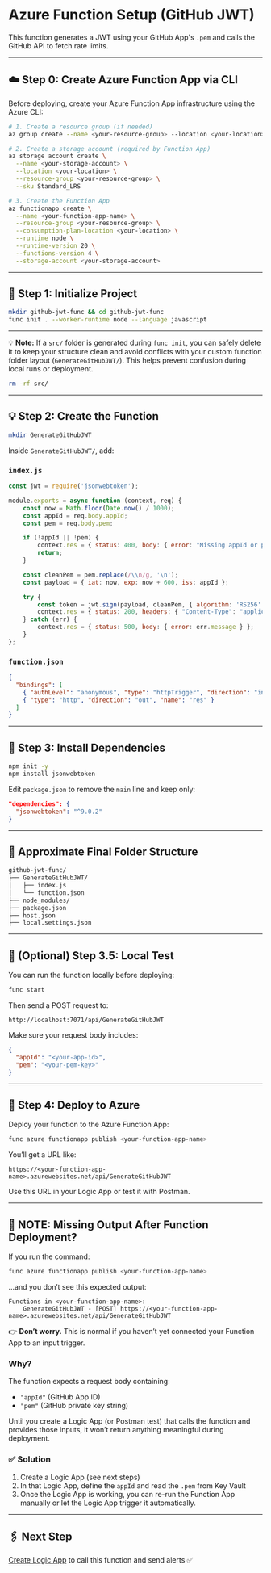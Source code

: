 # Azure Function Setup (GitHub JWT)

This function generates a JWT using your GitHub App's `.pem` and calls the GitHub API to fetch rate limits.

---

## ☁️ Step 0: Create Azure Function App via CLI

Before deploying, create your Azure Function App infrastructure using the Azure CLI:

```bash
# 1. Create a resource group (if needed)
az group create --name <your-resource-group> --location <your-location>

# 2. Create a storage account (required by Function App)
az storage account create \
  --name <your-storage-account> \
  --location <your-location> \
  --resource-group <your-resource-group> \
  --sku Standard_LRS

# 3. Create the Function App
az functionapp create \
  --name <your-function-app-name> \
  --resource-group <your-resource-group> \
  --consumption-plan-location <your-location> \
  --runtime node \
  --runtime-version 20 \
  --functions-version 4 \
  --storage-account <your-storage-account>
````

---

## 🔧 Step 1: Initialize Project

```bash
mkdir github-jwt-func && cd github-jwt-func
func init . --worker-runtime node --language javascript
```

---

💡 **Note:** If a `src/` folder is generated during `func init`, you can safely delete it to keep your structure clean and avoid conflicts with your custom function folder layout (`GenerateGitHubJWT/`).
This helps prevent confusion during local runs or deployment.

```bash
rm -rf src/
```

---

## 💡 Step 2: Create the Function

```bash
mkdir GenerateGitHubJWT
```

Inside `GenerateGitHubJWT/`, add:

### `index.js`

```js
const jwt = require('jsonwebtoken');

module.exports = async function (context, req) {
    const now = Math.floor(Date.now() / 1000);
    const appId = req.body.appId;
    const pem = req.body.pem;

    if (!appId || !pem) {
        context.res = { status: 400, body: { error: "Missing appId or pem" } };
        return;
    }

    const cleanPem = pem.replace(/\\n/g, '\n');
    const payload = { iat: now, exp: now + 600, iss: appId };

    try {
        const token = jwt.sign(payload, cleanPem, { algorithm: 'RS256' });
        context.res = { status: 200, headers: { "Content-Type": "application/json" }, body: { token } };
    } catch (err) {
        context.res = { status: 500, body: { error: err.message } };
    }
};
```

### `function.json`

```json
{
  "bindings": [
    { "authLevel": "anonymous", "type": "httpTrigger", "direction": "in", "name": "req", "methods": ["post"] },
    { "type": "http", "direction": "out", "name": "res" }
  ]
}
```

---

## 📆 Step 3: Install Dependencies

```bash
npm init -y
npm install jsonwebtoken
```

Edit `package.json` to remove the `main` line and keep only:

```json
"dependencies": {
  "jsonwebtoken": "^9.0.2"
}
```

---

## 📁 Approximate Final Folder Structure

```bash
github-jwt-func/
├── GenerateGitHubJWT/
│   ├── index.js
│   └── function.json
├── node_modules/
├── package.json
├── host.json
├── local.settings.json
```

---

## 🧪 (Optional) Step 3.5: Local Test

You can run the function locally before deploying:

```bash
func start
```

Then send a POST request to:

```
http://localhost:7071/api/GenerateGitHubJWT
```

Make sure your request body includes:

```json
{
  "appId": "<your-app-id>",
  "pem": "<your-pem-key>"
}
```

---

## 🚀 Step 4: Deploy to Azure

Deploy your function to the Azure Function App:

```bash
func azure functionapp publish <your-function-app-name>
```

You’ll get a URL like:

```
https://<your-function-app-name>.azurewebsites.net/api/GenerateGitHubJWT
```

Use this URL in your Logic App or test it with Postman.

---

## 📌 NOTE: Missing Output After Function Deployment?

If you run the command:

```bash
func azure functionapp publish <your-function-app-name>
```

…and you don’t see this expected output:

```
Functions in <your-function-app-name>:
    GenerateGitHubJWT - [POST] https://<your-function-app-name>.azurewebsites.net/api/GenerateGitHubJWT
```

👉 **Don’t worry.** This is normal if you haven’t yet connected your Function App to an input trigger.

### Why?

The function expects a request body containing:

* `"appId"` (GitHub App ID)
* `"pem"` (GitHub private key string)

Until you create a Logic App (or Postman test) that calls the function and provides those inputs, it won’t return anything meaningful during deployment.

### ✅ Solution

1. Create a Logic App (see next steps)
2. In that Logic App, define the `appId` and read the `.pem` from Key Vault
3. Once the Logic App is working, you can re-run the Function App manually or let the Logic App trigger it automatically.

---

## 🖇️ Next Step

[Create Logic App](./logic-app.md) to call this function and send alerts ✅
